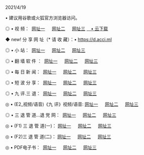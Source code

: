 <p>2021/4/19
<p>• 建议用谷歌或火狐官方浏览器访问。
<p>◎ • 视 频： 
<a href="http://pvw.hdfmradio.com/" target="_blank">网址一</a> 　 
<a href="http://pty.hdfmradio.com/" target="_blank">网址二</a> 　 
<a href="http://pty.hdfmradio.com/b.html" target="_blank">网址三</a>
<a href="https://yadi.sk/d/d0sUeAOpal3njw" target="_blank">　• 云下载 </a></p>
<p>◆ new! 分 享 网 址（* 请 收 藏）：• <a href="http://psa.hdfmradio.com/a.html">https://d.acci.ml</a></p>

<p>◎ • 小 站：  
<a href="http://pvw.hdfmradio.com/f.html" target="_blank">网址一</a> 　 
<a href="http://pty.hdfmradio.com/h.html" target="_blank">网址二</a> 　 
<a href="http://pty.hdfmradio.com/k/" target="_blank">网址三</a></p>
<p>◎ • 翻 墙 软 件 ：  
<a href="http://pvw.hdfmradio.com/ff/" target="_blank">网址一</a> 　 
<a href="http://pty.hdfmradio.com/s/read/a1_nd.html" target="_blank">网址二</a> 　 
<a href="http://pty.hdfmradio.com/ff/index.html" target="_blank">网址三</a></p>
<p>◎ • 每 日 新 闻：  
<a href="http://pvw.hdfmradio.com/day/" target="_blank">网址一</a> 　 
<a href="http://pty.hdfmradio.com/day/" target="_blank">网址二</a> 　 
<a href="http://pty.hdfmradio.com/day/index.html" target="_blank">网址三</a></p>
<p>◎ • 短 波 分 享：  
<a href="http://pvw.hdfmradio.com/h/" target="_blank">网址一</a> 　 
<a href="http://pty.hdfmradio.com/h/" target="_blank">网址二</a> 　 
<a href="http://pty.hdfmradio.com/h/index.html" target="_blank">网址三</a></p>
<p>◎ • 九 评.三 退：  
<a href="http://pvw.hdfmradio.com/t/" target="_blank">网址一</a> 　 
<a href="http://pty.hdfmradio.com/v2/index.html" target="_blank">网址二</a> 　 
<a href="http://pty.hdfmradio.com/tt/index.html" target="_blank">网址三</a> 　</p>
<p>◎ • (E2_视频/语音)《九 评》视频/语音: 
<a href="http://pty.hdfmradio.com/7738.html" target="_blank">网址一</a> 　 
<a href="http://pty.hdfmradio.com/7614.html" target="_blank">网址二</a> 　 
<a href="http://pty.hdfmradio.com/7633.html" target="_blank">网址三</a></p>
<p>◎ • 三 退 管 道...退 党 网：  
<a href="http://pvw.hdfmradio.com/go/td1.html" target="_blank">网址一</a> 　 
<a href="http://pty.hdfmradio.com/go/td2.html" target="_blank">网址二</a> 　 
<a href="http://pty.hdfmradio.com/go/td3.html" target="_blank">网址三</a></p>
<p>◎ • (F1) 三 退 管 道(一)： 
<a href="http://pvw.hdfmradio.com/dd/" target="_blank">网址一</a> 　 
<a href="http://pty.hdfmradio.com/s/read/a1_tdx.html" target="_blank">网址二</a> 　 
<a href="http://pty.hdfmradio.com/dd/" target="_blank">网址三</a></p>
<p>◎ • (F2)三 退 管 道(二)： 
<a href="http://pty.hdfmradio.com/d/" target="_blank">网址一</a> 　 
<a href="http://pvw.hdfmradio.com/d/index.html" target="_blank">网址二</a> 　 
<a href="http://pty.hdfmradio.com/d/" target="_blank">网址三</a></p>
<p>◎ • PDF电子书：  
<a href="http://pvw.hdfmradio.com/p/" target="_blank">网址一</a> 　 
<a href="http://pty.hdfmradio.com/p/index.html" target="_blank">网址二</a> 　 
<a href="http://pty.hdfmradio.com/p/" target="_blank">网址三</a></p>
